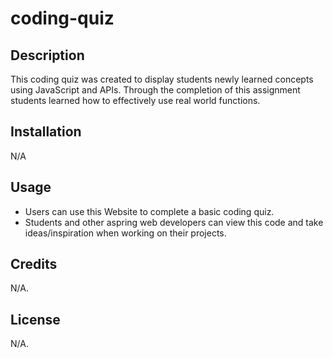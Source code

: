 # coding-quiz

## Description
This coding quiz was created to display students newly learned concepts using JavaScript and APIs. Through the completion of this assignment students learned how to effectively use real world functions.

## Installation
N/A

## Usage 
-  Users can use this Website to complete a basic coding quiz.
- Students and other aspring web developers can view this code and take ideas/inspiration when working on their projects. 

## Credits
N/A.

## License 
N/A.